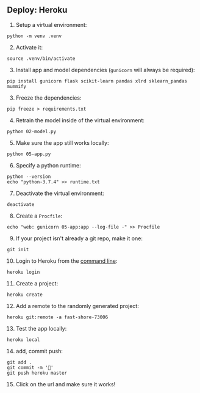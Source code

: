 ## Deploy: Heroku

1. Setup a virtual environment:

```
python -m venv .venv
```

2. Activate it:

```
source .venv/bin/activate
```

3. Install app and model dependencies (`gunicorn` will always be required):

```
pip install gunicorn flask scikit-learn pandas xlrd sklearn_pandas mummify 
```

3. Freeze the dependencies:

```
pip freeze > requirements.txt
```

4. Retrain the model inside of the virtual environment:

```
python 02-model.py
```

5. Make sure the app still works locally:

```
python 05-app.py
```

6. Specify a python runtime:

```
python --version
echo "python-3.7.4" >> runtime.txt
```

7. Deactivate the virtual environment:

```
deactivate
```

8. Create a `Procfile`:

```
echo "web: gunicorn 05-app:app --log-file -" >> Procfile
```

9. If your project isn't already a git repo, make it one:

```
git init
```

10. Login to Heroku from the [command line](https://devcenter.heroku.com/articles/heroku-cli):

```
heroku login
```

11. Create a project:

```
heroku create
```

12. Add a remote to the randomly generated project:

```
heroku git:remote -a fast-shore-73006
```

13. Test the app locally:

```
heroku local
```

14. add, commit push:

```
git add .
git commit -m '🚀'
git push heroku master
```

15. Click on the url and make sure it works!